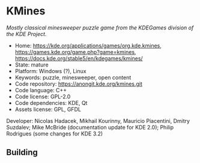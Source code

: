 # KMines

_Mostly classical minesweeper puzzle game from the KDEGames division of the KDE Project._

- Home: https://kde.org/applications/games/org.kde.kmines, https://games.kde.org/game.php?game=kmines, https://docs.kde.org/stable5/en/kdegames/kmines/
- State: mature
- Platform: Windows (?), Linux
- Keywords: puzzle, minesweeper, open content
- Code repository: https://anongit.kde.org/kmines.git
- Code language: C++
- Code license: GPL-2.0
- Code dependencies: KDE, Qt
- Assets license: GPL, GFDL

Developer: Nicolas Hadacek, Mikhail Kourinny, Mauricio Piacentini, Dmitry Suzdalev; Mike McBride (documentation update for KDE 2.0); Philip Rodrigues (some changes for KDE 3.2)

## Building
